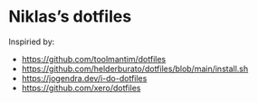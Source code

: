 # Niklas’s dotfiles

Inspiried by:
- https://github.com/toolmantim/dotfiles
- https://github.com/helderburato/dotfiles/blob/main/install.sh
- https://jogendra.dev/i-do-dotfiles
- https://github.com/xero/dotfiles
